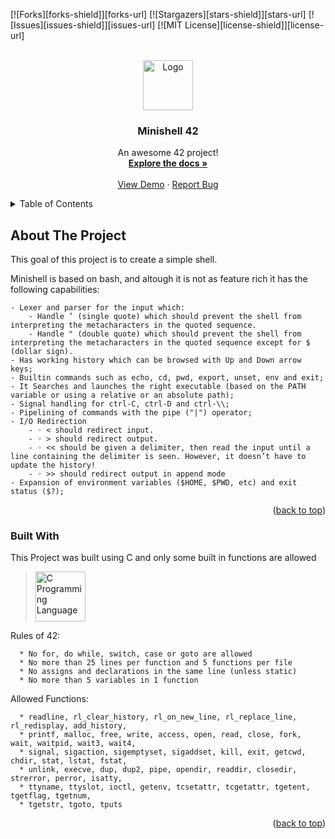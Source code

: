 <a name="readme-top"></a>


[![Forks][forks-shield]][forks-url]
[![Stargazers][stars-shield]][stars-url]
[![Issues][issues-shield]][issues-url]
[![MIT License][license-shield]][license-url]



<!-- PROJECT LOGO -->
<br />
<div align="center">
  <a href="https://github.com/psousa42/42_Minishell/">
    <img src="https://upload.wikimedia.org/wikipedia/commons/thumb/1/18/C_Programming_Language.svg/926px-C_Programming_Language.svg.png" alt="Logo" width="80" height="80">
  </a>

  <h3 align="center">Minishell 42</h3>

  <p align="center">
    An awesome 42 project!
    <br />
    <a href="https://tailwindflex.com/public/images/thumbnails/simple-coming-soon-page-2/canvas.min.webp"><strong>Explore the docs »</strong></a>
    <br />
    <br />
    <a href="https://tailwindflex.com/public/images/thumbnails/simple-coming-soon-page-2/canvas.min.webp">View Demo</a>
    ·
    <a href="https://github.com/psousa/42_Minishell/issues">Report Bug</a>
  </p>
</div>



<!-- TABLE OF CONTENTS -->
<details>
  <summary>Table of Contents</summary>
  <ol>
    <li>
      <a href="#about-the-project">About The Project</a>
      <ul>
        <li><a href="#built-with">Built With</a></li>
      </ul>
    </li>
    <li>
      <a href="#getting-started">Getting Started</a>
      <ul>
        <li><a href="#prerequisites">Prerequisites</a></li>
        <li><a href="#installation">Installation</a></li>
      </ul>
    </li>
    <li><a href="#usage">Usage</a></li>
    <li><a href="#roadmap">Roadmap</a></li>
    <li><a href="#license">License</a></li>
    <li><a href="#contact">Contact</a></li>
    <li><a href="#acknowledgments">Acknowledgments</a></li>
  </ol>
</details>



<!-- ABOUT THE PROJECT -->
## About The Project

This goal of this project is to create a simple shell.

Minishell is based on bash, and altough it is not as feature rich it has the following capabilities:

	- Lexer and parser for the input which:
		- Handle ’ (single quote) which should prevent the shell from interpreting the metacharacters in the quoted sequence.
		- Handle " (double quote) which should prevent the shell from interpreting the metacharacters in the quoted sequence except for $ (dollar sign).
	- Has working history which can be browsed with Up and Down arrow keys;
	- Builtin commands such as echo, cd, pwd, export, unset, env and exit;
    - It Searches and launches the right executable (based on the PATH variable or using a relative or an absolute path);
	- Signal handling for ctrl-C, ctrl-D and ctrl-\\;
	- Pipelining of commands with the pipe ("|") operator;
	- I/O Redirection 
		- ◦ < should redirect input. 
		- ◦ > should redirect output. 
		- ◦ << should be given a delimiter, then read the input until a line containing the delimiter is seen. However, it doesn’t have to update the history! 
		- ◦ >> should redirect output in append mode
	- Expansion of environment variables ($HOME, $PWD, etc) and exit status ($?);


<p align="right">(<a href="#readme-top">back to top</a>)</p>



### Built With

This Project was built using C and only some built in functions are allowed

> <a href="https://www.w3schools.com/c/c_intro.php"><img src="https://upload.wikimedia.org/wikipedia/commons/thumb/1/18/C_Programming_Language.svg/926px-C_Programming_Language.svg.png" alt="C Programming Language" width="80" height="80"> </a>

Rules of 42:
```
  * No for, do while, switch, case or goto are allowed
  * No more than 25 lines per function and 5 functions per file
  * No assigns and declarations in the same line (unless static)
  * No more than 5 variables in 1 function
```
Allowed Functions:
```
  * readline, rl_clear_history, rl_on_new_line, rl_replace_line, rl_redisplay, add_history,
  * printf, malloc, free, write, access, open, read, close, fork, wait, waitpid, wait3, wait4,
  * signal, sigaction, sigemptyset, sigaddset, kill, exit, getcwd, chdir, stat, lstat, fstat,
  * unlink, execve, dup, dup2, pipe, opendir, readdir, closedir, strerror, perror, isatty,
  * ttyname, ttyslot, ioctl, getenv, tcsetattr, tcgetattr, tgetent, tgetflag, tgetnum,
  * tgetstr, tgoto, tputs
```
<p align="right">(<a href="#readme-top">back to top</a>)</p>
